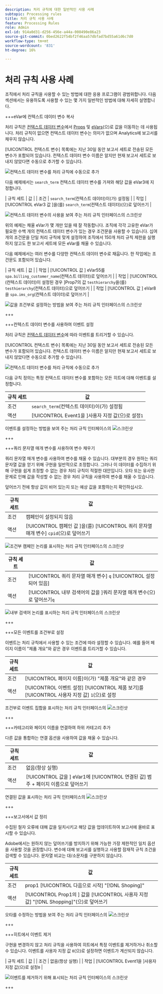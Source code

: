 ```yaml
---
description: 처리 규칙에 대한 일반적인 사용 사례
subtopic: Processing rules
title: 처리 규칙 사용 사례
feature: Processing Rules
role: Admin
exl-id: 914a0d31-d256-456e-a44a-008490e86a23
source-git-commit: 0bed2622f54bf2f46aa57dbfad7bd55a61d6c7d0
workflow-type: tm+mt
source-wordcount: '831'
ht-degree: 16%

---
```


# 처리 규칙 사용 사례

조직에서 처리 규칙을 사용할 수 있는 방법에 대한 응용 프로그램이 광범위합니다. 다음 섹션에서는 유용하도록 사용할 수 있는 몇 가지 일반적인 방법에 대해 자세히 설명합니다.

+++eVar에 컨텍스트 데이터 변수 복사

처리 규칙은 [컨텍스트 데이터 변수](/help/implement/vars/page-vars/contextdata.md)에서 [Props](/help/components/dimensions/prop.md) 및 [eVars](/help/components/dimensions/evar.md)(으)로 값을 이동하는 데 사용됩니다. 처리 규칙이 없으면 컨텍스트 데이터 변수는 의미가 없으며 Analytics에 보고서를 채우지 않습니다.

[!UICONTROL 컨텍스트 변수] 목록에는 지난 30일 동안 보고서 세트로 전송된 모든 변수가 포함되어 있습니다. 컨텍스트 데이터 변수 이름은 알지만 현재 보고서 세트로 보내지 않았다면 수동으로 추가할 수 있습니다.

![컨텍스트 데이터 변수를 처리 규칙에 수동으로 추가](assets/add-context-variable.png)

다음 예제에서는 `search_term` 컨텍스트 데이터 변수를 가져와 해당 값을 eVar3에 지정합니다.

| 규칙 세트 | 값 |
| 조건 | `search_term`(컨텍스트 데이터)이(가) 설정됨 |
| 작업 | [!UICONTROL eVar3 값 &#x200B;]을(를) `search_term`(컨텍스트 데이터)(으)로 덮어쓰기 |

![컨텍스트 데이터 변수의 사용을 보여 주는 처리 규칙 인터페이스의 스크린샷](assets/set-context-data.png)

위의 예제는 채울 eVar가 몇 개만 있을 때 잘 작동합니다. 조직에 각각 고유한 eVar가 필요한 수백 개의 컨텍스트 데이터 변수가 있는 경우 조건문을 사용할 수 있습니다. 십여 개의 조건문을 단일 처리 규칙에 맞게 설정하여 조직에서 150개 처리 규칙 제한을 실행하지 않고도 한 보고서 세트에 모든 eVar를 채울 수 있습니다.

다음 예제에서는 여러 변수를 다양한 컨텍스트 데이터 변수로 채웁니다. 한 작업에는 조건문도 포함되어 있습니다.

| 규칙 세트 | 값 |
| 작업 | [!UICONTROL 값 &#x200B;] eVar55를 `spa.billing_customer_name`(컨텍스트 데이터)로 덮어쓰기 |
| 작업 | [!UICONTROL (컨텍스트 데이터)이 설정된 경우 &#x200B;]Prop7의 값 `testhierarchy`을(를) `testhierarchy`(컨텍스트 데이터)으로 덮어쓰기 |
| 작업 | [!UICONTROL 값 &#x200B;] eVar8을 `spa.ims_org`(컨텍스트 데이터)로 덮어쓰기 |

![값을 조건부로 설정하는 방법을 보여 주는 처리 규칙 인터페이스의 스크린샷](assets/add-conditional.png)

+++

+++컨텍스트 데이터 변수를 사용하여 이벤트 설정

처리 규칙은 [컨텍스트 데이터 변수](/help/implement/vars/page-vars/contextdata.md)에 따라 이벤트를 트리거할 수 있습니다.

[!UICONTROL 컨텍스트 변수] 목록에는 지난 30일 동안 보고서 세트로 전송된 모든 변수가 포함되어 있습니다. 컨텍스트 데이터 변수 이름은 알지만 현재 보고서 세트로 보내지 않았다면 수동으로 추가할 수 있습니다.

![컨텍스트 데이터 변수를 처리 규칙에 수동으로 추가](assets/add-context-variable.png)

다음 규칙 정의는 특정 컨텍스트 데이터 변수를 포함하는 모든 히트에 대해 이벤트를 설정합니다.

| 규칙 세트 | 값 |
| --- | --- |
| 조건 | `search_term`(컨텍스트 데이터)이(가) 설정됨 |
| 액션 | [!UICONTROL Event1을 &#x200B;]사용자 지정 값&#x200B;(으)로 설정`1` |

이벤트를 설정하는 방법을 보여 주는 처리 규칙 인터페이스의 ![스크린샷](assets/processing_rule_set_event.png)

+++

+++쿼리 문자열 매개 변수를 사용하여 변수 채우기

쿼리 문자열 매개 변수를 사용하여 변수를 채울 수 있습니다. 대부분의 경우 원하는 쿼리 문자열 값을 얻기 위해 구현을 일반적으로 조정합니다. 그러나 이 데이터를 수집하기 위해 구현을 쉽게 조정할 수 없는 경우 처리 규칙이 적절한 대안입니다. 오타 또는 유사한 문제로 인해 값을 작성할 수 없는 경우 처리 규칙을 사용하여 변수를 채울 수 있습니다.

덮어쓰기 전에 항상 값이 비어 있는지 또는 예상 값을 포함하는지 확인하십시오.

| 규칙 세트 | 값 |
| --- | --- |
| 조건 | 캠페인이 설정되지 않음 |
| 액션 | [!UICONTROL 캠페인 값 &#x200B;]을(를) [!UICONTROL 쿼리 문자열 매개 변수] `cpid`(으)로 덮어쓰기 |

![조건부 캠페인 논리를 표시하는 처리 규칙 인터페이스의 스크린샷](assets/set-campaign-conditionally.png)

| 규칙 세트 | 값 |
| --- | --- |
| 조건 | [!UICONTROL 쿼리 문자열 매개 변수] `q` [!UICONTROL 설정되어 있음] |
| 액션 | [!UICONTROL 내부 검색어의 값을 &#x200B;]쿼리 문자열 매개 변수&#x200B;(으)로 덮어쓰기`q` |

![내부 검색어 논리를 표시하는 처리 규칙 인터페이스의 스크린샷](assets/populate-internal-search-terms.png)

+++

+++모든 이벤트를 조건부로 설정

이벤트는 처리 규칙에서 사용할 수 있는 조건에 따라 설정할 수 있습니다. 예를 들어 페이지 이름이 &quot;제품 개요&quot;와 같은 경우 이벤트를 트리거할 수 있습니다.

| 규칙 세트 | 값 |
| --- | --- |
| 조건 | [!UICONTROL 페이지 이름]이(가) &quot;제품 개요&quot;와 같은 경우 |
| 액션 | [!UICONTROL 이벤트 설정] [!UICONTROL 제품 보기]를 [!UICONTROL 사용자 지정 값] `1`(으)로 설정 |

조건부로 이벤트 집합을 표시하는 처리 규칙 인터페이스의 ![스크린샷](assets/set-product-view-event.png)

+++

+++카테고리와 페이지 이름을 연결하여 하위 카테고리 추가

다른 값을 통합하는 연결 옵션을 사용하여 값을 채울 수 있습니다.

| 규칙 세트 | 값 |
| --- | --- |
| 조건 | 없음(항상 실행) |
| 액션 | [!UICONTROL 값을 &#x200B;] eVar1에 [!UICONTROL 연결된 값] 범주 + 페이지 이름으로 덮어쓰기 |

연결된 값을 표시하는 처리 규칙 인터페이스의 ![스크린샷](assets/add-subcategory-using-concat.png)

+++

+++보고서에서 값 정리

수집된 철자 오류에 대해 값을 일치시키고 해당 값을 업데이트하여 보고서에 올바로 표시할 수 있습니다.

Adobe에서는 원하지 않는 덮어쓰기를 방지하기 위해 가능한 가장 제한적인 일치 옵션을 사용할 것을 권장합니다. 변수에 대해 보고서를 실행하고 사용할 잠재적 규칙 조건을 검색할 수 있습니다. 문자열 비교는 대/소문자를 구분하지 않습니다.

| 규칙 세트 | 값 |
| --- | --- |
| 조건 | prop1 [!UICONTROL 다음으로 시작] &quot;[!DNL Shoping]&quot; |
| 액션 | [!UICONTROL Prop1의 &#x200B;] 값을 [!UICONTROL 사용자 지정 값] &quot;[!DNL Shopping]&quot;(으)로 덮어쓰기 |

오타를 수정하는 방법을 보여 주는 처리 규칙 인터페이스의 ![스크린샷](assets/clean-up-values-in-report.png)

+++

+++히트에서 이벤트 제거

구현을 변경하지 않고 처리 규칙을 사용하여 히트에서 특정 이벤트를 제거하거나 취소할 수 있습니다. 이벤트를 사용자 지정 값 `0`(으)로 설정하면 이벤트가 계산되지 않습니다.

| 규칙 세트 | 값 |
| 조건 | 없음(항상 실행) |
| 작업 | [!UICONTROL Event1을 &#x200B;]사용자 지정 값&#x200B;(으)로 설정`0` |

![이벤트를 제거하기 위해 표시되는 처리 규칙 인터페이스의 스크린샷](assets/remove_event.png)

+++
